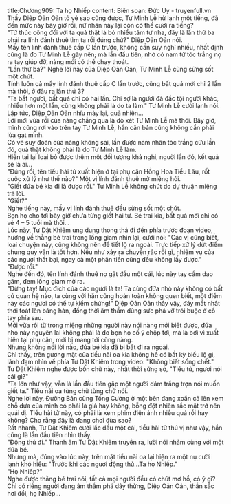 title:Chương909: Ta họ Nhiếp
content:
Biên soạn: Đức Uy - truyenfull.vn<br>Thấy Diệp Oản Oản tỏ vẻ sao cũng được, Tư Minh Lễ hừ lạnh một tiếng, đã đến mức này bây giờ rồi, nữ nhân này lại còn có thể cười ra tiếng?<br>"Tứ thúc công đối với ta quả thật là bỏ nhiều tâm tư nha, đây là lần thứ ba phái ra lính đánh thuê tìm ta rồi đúng chứ?" Diệp Oản Oản nói.<br>Mấy tên lính đánh thuê cấp C lần trước, không cần suy nghĩ nhiều, nhất định cũng là đo Tư Minh Lễ gây nên; mà lần đầu tiên, nhờ có nam tử tóc trắng nọ ra tay giúp đỡ, nàng mới có thể chạy thoát.<br>"Lần thứ ba?" Nghe lời này của Diệp Oản Oản, Tư Minh Lễ cũng sửng sốt một chút.<br>Tính luôn cả mấy lính đánh thuê cấp C lần trước, cũng bất quá mới chỉ 2 lần mà thôi, ở đâu ra lần thứ 3?<br>"Ta bắt ngươi, bất quá chỉ có hai lần. Chỉ sợ là ngươi đã đắc tội người khác, nhiều hơn một lần, cũng không phải là do ta làm." Tư Minh Lễ cười lạnh nói.<br>Lập tức, Diệp Oản Oản nhíu mày lại, quả nhiên…<br>Lời mới vừa rồi của nàng chẳng qua là dò xét Tư Minh Lễ mà thôi. Bây giờ, mình cũng rơi vào trên tay Tư Minh Lễ, hắn căn bản cũng không cần phải lừa gạt mình.<br>Có vẻ suy đoán của nàng không sai, lần được nam nhân tóc trắng cứu lần đó, quả thật không phải là do Tư Minh Lễ làm.<br>Hiện tại lại loại bỏ được thêm một đối tượng khả nghi, người lần đó, kết quả sẽ là ai...<br>"Đúng rồi, tên tiểu hài tử xuất hiện ở tại phụ cận Hồng Hoa Tiểu Lâu, rốt cuộc xử lý như thế nào?" Một vị lính đánh thuê mở miệng hỏi.<br>"Giết đứa bé kia đi là được rồi." Tư Minh Lễ không chút do dự thuận miệng trả lời.<br>"Giết?"<br>Nghe tiếng này, mấy vị lính đánh thuê đều sửng sốt một chút.<br>Bọn họ cho tới bây giờ chưa từng giết hài tử. Bé trai kia, bất quá mới chỉ có vẻ 4 – 5 tuổi mà thôi...<br>Lúc này, Tư Dật Khiêm ung dung thong thả đi đến phía trước đoạn video, hướng về thằng bé trai trong lồng giam nhìn lại, cười nói: "Các vị cũng biết, loại chuyện này, cũng không nên để tiết lộ ra ngoài. Trực tiếp xử lý dứt điểm chung quy vẫn là tốt hơn. Nếu như xảy ra chuyện rắc rối gì, nhiệm vụ của các ngươi thất bại, ngay cả một phân tiền cũng đều không lấy được."<br>"Được rồi."<br>Nghe đến đó, tên lính đánh thuê nọ gật đầu một cái, lúc này tay cầm dao găm, đem lồng giam mở ra.<br>"Dừng tay! Mục đích của các ngươi là ta! Ta cùng đứa nhỏ này không có bất cứ quan hệ nào, ta cùng với hắn cũng hoàn toàn không quen biết, một điểm này các ngươi có thể tự kiểm chứng!" Diệp Oản Oản thấy vậy, đáy mắt nhất thời toát lên băng hàn, đồng thời âm thầm dùng sức phá vỡ trói buộc ở cổ tay phía sau.<br>Mới vừa rồi từ trong miệng những người này nói nàng mới biết được, đứa nhỏ này nguyên lai không phải là do bọn họ cố ý chộp tới, mà là bởi vì xuất hiện tại phụ cận, mới bị mang tới cùng nàng.<br>Nhưng không nói lời nào, đứa bé kia đã bị bắt đi ra ngoài.<br>Chỉ thấy, trên gương mặt của tiểu nãi oa kia không hề có bất kỳ biểu lộ gì, lãnh đạm nhìn về phía Tư Dật Khiêm trong video: "Không biết sống chết."<br>Tư Dật Khiêm nghe được bốn chữ này, nhất thời sững sờ, "Tiểu tử, ngươi nói cái gì?"<br>"Ta lớn như vậy, vẫn là lần đầu tiên gặp một người dám trắng trợn nói muốn giết ta." Tiểu nãi oa từng chữ từng chữ nói.<br>Nghe lời này, Đường Bân cùng Tống Cường ở một bên đang xoắn cả lên xem chỗ dựa của mình có phải là giả hay không, bỗng đột nhiên sắc mặt trở nên quái dị. Tiểu hài tử này, có phải là xem phim điện ảnh nhiều quá rồi hay không? Cho rằng đây là đang chơi đùa sao?<br>Rất nhanh, Tư Dật Khiêm cười lắc đầu một cái, tiểu hài tử thú vị như vậy, hắn cũng là lần đầu tiên nhìn thấy.<br>"Động thủ đi." Thanh âm Tư Dật Khiêm truyền ra, lười nói nhảm cùng với một đứa bé.<br>Nhưng mà, đúng vào lúc này, trên mặt tiểu nãi oa lại hiện ra một nụ cười lạnh khó hiểu: "Trước khi các ngươi động thủ…Ta họ Nhiếp."<br>"Họ Nhiếp?"<br>Nghe được thằng bé trai nói, tất cả mọi người đều có chút mơ hồ, có ý gì?<br>Chỉ có riêng người đang âm thầm phá dây thừng, Diệp Oản Oản, thần sắc hơi đổi, họ Nhiếp...